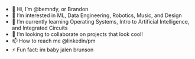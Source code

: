 - 👋 Hi, I’m @bemndy, or Brandon 
- 👀 I’m interested in ML, Data Engineering, Robotics, Music, and Design
- 🌱 I’m currently learning Operating Systems, Intro to Artificial Intelligence, and Integrated Circuits
- 💞️ I’m looking to collaborate on projects that look cool! 
- 📫 How to reach me @linkedin/pm
- ⚡ Fun fact: im baby jalen brunson 

<!---
bemndy/bemndy is a ✨ special ✨ repository because its `README.md` (this file) appears on your GitHub profile.
You can click the Preview link to take a look at your changes.
--->
